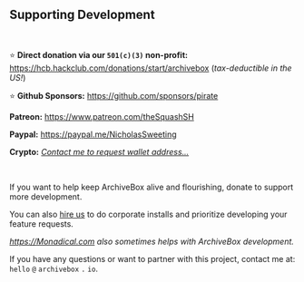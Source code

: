 ## Supporting Development

<br/>

⭐️ **Direct donation via our `501(c)(3)` non-profit:** https://hcb.hackclub.com/donations/start/archivebox (*tax-deductible in the US!*)

⭐️ **Github Sponsors:** https://github.com/sponsors/pirate

**Patreon:** https://www.patreon.com/theSquashSH

**Paypal:** https://paypal.me/NicholasSweeting

**Crypto:** *[Contact me to request wallet address...](https://zulip.archivebox.io/#narrow/dm/284-Nick-Sweeting)*
 
<br/>

If you want to help keep ArchiveBox alive and flourishing, donate to support more development.

You can also [hire us](https://zulip.archivebox.io/#narrow/stream/167-enterprise/topic/welcome/near/1191102) to do corporate installs and prioritize developing your feature requests.

*https://Monadical.com also sometimes helps with ArchiveBox development.*

If you have any questions or want to partner with this project, contact me at: `hello` `@` `archivebox` `.` `io`.